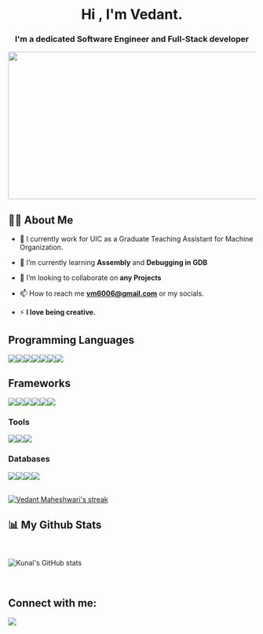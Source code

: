 <h1 align="center">Hi , I'm Vedant.</h1>
<h3 align="center">I'm a dedicated Software Engineer and Full-Stack developer</h3>

<div align="center">
  <img src="https://media.tenor.com/mg-Ruc_ndBsAAAAC/relax-anime.gif" width="600" height="300"/>
</div>


## 🙋‍♂️ About Me

- 💼 I currently work for UIC as a Graduate Teaching Assistant for Machine Organization.

- 🌱 I’m currently learning **Assembly** and **Debugging in GDB**

- 🤝 I’m looking to collaborate on **any Projects**

- 📫 How to reach me **vm6006@gmail.com** or my socials.

- ⚡ **I love being creative.**

## Programming Languages

<p style="display:flex;flex-direction:row"> 
     <img src= "https://img.shields.io/badge/javascript-%23323330.svg?style=for-the-badge&logo=javascript&logoColor=%23F7DF1E" />
     <img src="https://img.shields.io/badge/typescript-%23007ACC.svg?style=for-the-badge&logo=typescript&logoColor=white" />
     <img src="https://img.shields.io/badge/python-3670A0?style=for-the-badge&logo=python&logoColor=ffdd54" /> 
     <img src="https://img.shields.io/badge/java-%23ED8B00.svg?style=for-the-badge&logo=java&logoColor=white" />
     <img src="https://img.shields.io/badge/html5-%23E34F26.svg?style=for-the-badge&logo=html5&logoColor=white" />
     <img src"https://img.shields.io/badge/html-%23E34F26.svg?style=for-the-badge&logo=html5&logoColor=white" />
     <img src="https://img.shields.io/badge/css3-%231572B6.svg?style=for-the-badge&logo=css3&logoColor=white" />
     <img src="https://img.shields.io/badge/c-%2300599C.svg?style=for-the-badge&logo=c&logoColor=white" />
</p>

## Frameworks

<p style="display:flex;flex-direction:row">
     <img src="https://img.shields.io/badge/react-%2320232a.svg?style=for-the-badge&logo=react&logoColor=%2361DAFB" />
     <img src="https://img.shields.io/badge/node.js-6DA55F?style=for-the-badge&logo=node.js&logoColor=white" />
     <img src="https://img.shields.io/badge/express.js-%23404d59.svg?style=for-the-badge&logo=express&logoColor=%2361DAFB" />
     <img src="https://img.shields.io/badge/bootstrap-%23563D7C.svg?style=for-the-badge&logo=bootstrap&logoColor=white" />
     <img src="https://img.shields.io/badge/jquery-%230769AD.svg?style=for-the-badge&logo=jquery&logoColor=white" />
     <img src="https://img.shields.io/badge/redux-%23593d88.svg?style=for-the-badge&logo=redux&logoColor=white" />
</p>

### Tools

<div style="display:flex;flex-direction:row">
    <img src="https://img.shields.io/badge/git-%23F05033.svg?style=for-the-badge&logo=git&logoColor=white" />
     <img src="https://img.shields.io/badge/Postman-FF6C37?style=for-the-badge&logo=postman&logoColor=white" />
     <img src="https://img.shields.io/badge/Tableau-E97627?style=for-the-badge&logo=Tableau&logoColor=white" />
</div>

### Databases

<div style="display:flex;flex-direction:row">
   <img src="https://img.shields.io/badge/mysql-%2300f.svg?style=for-the-badge&logo=mysql&logoColor=white" />
   <img src="https://img.shields.io/badge/postgres-%23316192.svg?style=for-the-badge&logo=postgresql&logoColor=white" />
   <img src="https://img.shields.io/badge/Supabase-3ECF8E?style=for-the-badge&logo=supabase&logoColor=white" />
   <img src="https://img.shields.io/badge/firebase-ffca28?style=for-the-badge&logo=firebase&logoColor=black" />
</div>
     
<br/>


<p align="left">
    <a href="https://github.com/vedda121/github-readme-streak-stats">
        <img title="🔥 Get streak stats for your profile at git.io/streak-stats" alt="Vedant Maheshwari's streak" src="https://github-readme-streak-stats.herokuapp.com/?user=vedda121&theme=black-ice&hide_border=true&stroke=0000&background=060A0CD0"/>
    </a>
</p>

## 📊 My Github Stats
<br/>

![Kunal's GitHub stats](https://github-readme-stats.vercel.app/api?username=vedda121&count_private=true&theme=github_dark)

  
<!--     <a href="https://github.com/vedda121/github-readme-stats"><img alt="Vedant Maheshwari's Github Stats" src="https://github-readme-stats.vercel.app/api?username=vedda121&show_icons=true&count_private=true&theme=react&hide_border=true&bg_color=0D1117" /> -->
    
    

  <br/>

## Connect with me:
<p align="left">

<a href = "https://www.linkedin.com/in/vedant-mahesh-wari/" target="_blank"><img src="https://img.icons8.com/fluent/48/000000/linkedin.png"/></a>


</p>
